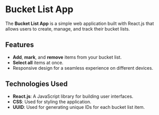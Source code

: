 # Bucket List App

The **Bucket List App** is a simple web application built with React.js that allows users to create, manage, and track their bucket lists.

## Features

- **Add**, **mark**, and **remove** items from your bucket list.
- **Select all** items at once.
- Responsive design for a seamless experience on different devices.

## Technologies Used

- **React.js**: A JavaScript library for building user interfaces.
- **CSS**: Used for styling the application.
- **UUID**: Used for generating unique IDs for each bucket list item.
